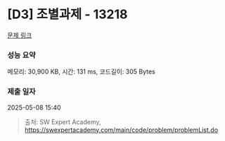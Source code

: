 # [D3] 조별과제 - 13218 

[문제 링크](https://swexpertacademy.com/main/code/problem/problemDetail.do?contestProbId=AXzjvCCq-PwDFASs) 

### 성능 요약

메모리: 30,900 KB, 시간: 131 ms, 코드길이: 305 Bytes

### 제출 일자

2025-05-08 15:40



> 출처: SW Expert Academy, https://swexpertacademy.com/main/code/problem/problemList.do